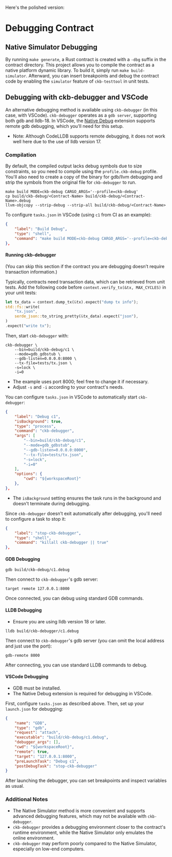 Here's the polished version:

# Debugging Contract

## Native Simulator Debugging

By running `make generate`, a Rust contract is created with a `-dbg` suffix in the contract directory. This project allows you to compile the contract as a native platform dynamic library. To build it, simply run `make build-simulator`. Afterward, you can insert breakpoints and debug the contract code by enabling the `simulator` feature of `ckb-testtool` in unit tests.

## Debugging with ckb-debugger and VSCode

An alternative debugging method is available using `ckb-debugger` (in this case, with VSCode). `ckb-debugger` operates as a `gdb server`, supporting both gdb and lldb-18. In VSCode, the [Native Debug](https://marketplace.visualstudio.com/items?itemName=webfreak.debug) extension supports remote gdb debugging, which you'll need for this setup.
* Note: Although CodeLLDB supports remote debugging, it does not work well here due to the use of lldb version 17.

### Compilation

By default, the compiled output lacks debug symbols due to size constraints, so you need to compile using the `profile.ckb-debug` profile. You'll also need to create a copy of the binary for gdb/llvm debugging and strip the symbols from the original file for `ckb-debugger` to run.

```shell
make build MODE=ckb-debug CARGO_ARGS='--profile=ckb-debug'
cp build/ckb-debug/<Contract-Name> build/ckb-debug/<Contract-Name>.debug
llvm-objcopy --strip-debug --strip-all build/ckb-debug/<Contract-Name>
```

To configure `tasks.json` in VSCode (using `c1` from CI as an example):

```json
{
    "label": "Build Debug",
    "type": "shell",
    "command": "make build MODE=ckb-debug CARGO_ARGS='--profile=ckb-debug' && cp build/ckb-debug/c1 build/ckb-debug/c1.debug && llvm-objcopy --strip-debug --strip-all build/ckb-debug/c1"
},
```

#### Running ckb-debugger

(You can skip this section if the contract you are debugging doesn’t require transaction information.)

Typically, contracts need transaction data, which can be retrieved from unit tests. Add the following code before `context.verify_tx(&tx, MAX_CYCLES)` in your unit tests:

```rust
let tx_data = context.dump_tx(&tx).expect("dump tx info");
std::fs::write(
    "tx.json",
    serde_json::to_string_pretty(&tx_data).expect("json"),
)
.expect("write tx");
```

Then, start `ckb-debugger` with:

```shell
ckb-debugger \
    --bin=build/ckb-debug/c1 \
    --mode=gdb_gdbstub \
    --gdb-listen=0.0.0.0:8000 \
    --tx-file=tests/tx.json \
    -s=lock \
    -i=0
```
* The example uses port 8000; feel free to change it if necessary.
* Adjust `-s` and `-i` according to your contract's needs.

You can configure `tasks.json` in VSCode to automatically start `ckb-debugger`:

```json
{
    "label": "Debug c1",
    "isBackground": true,
    "type": "process",
    "command": "ckb-debugger",
    "args": [
        "--bin=build/ckb-debug/c1",
        "--mode=gdb_gdbstub",
        "--gdb-listen=0.0.0.0:8000",
        "--tx-file=tests/tx.json",
        "-s=lock",
        "-i=0"
    ],
    "options": {
        "cwd": "${workspaceRoot}"
    },
},
```
* The `isBackground` setting ensures the task runs in the background and doesn't terminate during debugging.

Since `ckb-debugger` doesn’t exit automatically after debugging, you'll need to configure a task to stop it:

```json
{
    "label": "stop-ckb-debugger",
    "type": "shell",
    "command": "killall ckb-debugger || true"
},
```

#### GDB Debugging

```shell
gdb build/ckb-debug/c1.debug
```
Then connect to `ckb-debugger`'s gdb server:

```shell
target remote 127.0.0.1:8000
```
Once connected, you can debug using standard GDB commands.

#### LLDB Debugging

* Ensure you are using lldb version 18 or later.

```shell
lldb build/ckb-debugger/c1.debug
```
Then connect to `ckb-debugger`'s gdb server (you can omit the local address and just use the port):

```shell
gdb-remote 8000
```
After connecting, you can use standard LLDB commands to debug.

#### VSCode Debugging

* GDB must be installed.
* The Native Debug extension is required for debugging in VSCode.

First, configure `tasks.json` as described above. Then, set up your `launch.json` for debugging:

```json
{
    "name": "GDB",
    "type": "gdb",
    "request": "attach",
    "executable": "build/ckb-debug/c1.debug",
    "debugger_args": [],
    "cwd": "${workspaceRoot}",
    "remote": true,
    "target": "127.0.0.1:8000",
    "preLaunchTask": "Debug c1",
    "postDebugTask": "stop-ckb-debugger"
}
```
After launching the debugger, you can set breakpoints and inspect variables as usual.

### Additional Notes

* The Native Simulator method is more convenient and supports advanced debugging features, which may not be available with `ckb-debugger`.
* `ckb-debugger` provides a debugging environment closer to the contract's runtime environment, while the Native Simulator only emulates the online environment.
* `ckb-debugger` may perform poorly compared to the Native Simulator, especially on low-end computers.